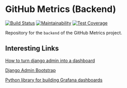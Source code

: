 # GitHub Metrics (Backend)

[![Build Status](https://travis-ci.org/darkroomdevs/github-metrics-backend.svg?branch=master)](https://travis-ci.org/darkroomdevs/github-metrics-backend)
[![Maintainability](https://api.codeclimate.com/v1/badges/1b0f23ca525aae0c746d/maintainability)](https://codeclimate.com/github/darkroomdevs/github-metrics-backend/maintainability)
[![Test Coverage](https://api.codeclimate.com/v1/badges/1b0f23ca525aae0c746d/test_coverage)](https://codeclimate.com/github/darkroomdevs/github-metrics-backend/test_coverage)

Repository for the `backend` of the GitHub Metrics project.

## Interesting Links

[How to turn django admin into a dashboard](https://medium.com/@hakibenita/how-to-turn-django-admin-into-a-lightweight-dashboard-a0e0bbf609ad)

[Django Admin Bootstrap](https://github.com/douglasmiranda/django-admin-bootstrap)

[Python library for building Grafana dashboards](https://github.com/weaveworks/grafanalib)
